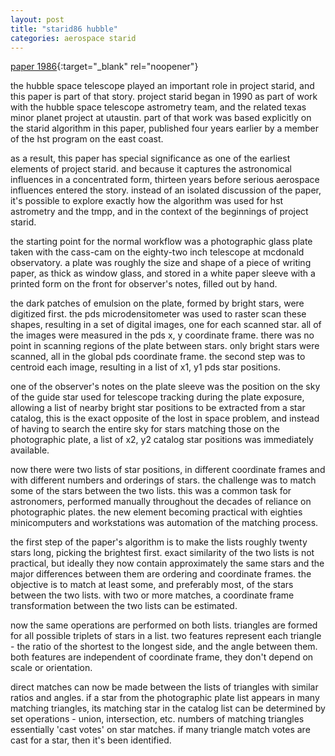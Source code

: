 ```yaml
---
layout: post
title: "starid86 hubble"
categories: aerospace starid
---
```

[paper 1986](https://statespace.dev/docs/papers/1986%20groth.pdf){:target="_blank" rel="noopener"}

the hubble space telescope played an important role in project starid, and this paper is part of that story. project starid began in 1990 as part of work with the hubble space telescope astrometry team, and the related texas minor planet project at utaustin. part of that work was based explicitly on the starid algorithm in this paper, published four years earlier by a member of the hst program on the east coast.

as a result, this paper has special significance as one of the earliest elements of project starid. and because it captures the astronomical influences in a concentrated form, thirteen years before serious aerospace influences entered the story. instead of an isolated discussion of the paper, it's possible to explore exactly how the algorithm was used for hst astrometry and the tmpp, and in the context of the beginnings of project starid. 

the starting point for the normal workflow was a photographic glass plate taken with the cass-cam on the eighty-two inch telescope at mcdonald observatory. a plate was roughly the size and shape of a piece of writing paper, as thick as window glass, and stored in a white paper sleeve with a printed form on the front for observer's notes, filled out by hand.

the dark patches of emulsion on the plate, formed by bright stars, were digitized first. the pds microdensitometer was used to raster scan these shapes, resulting in a set of digital images, one for each scanned star. all of the images were measured in the pds x, y coordinate frame. there was no point in scanning regions of the plate between stars. only bright stars were scanned, all in the global pds coordinate frame. the second step was to centroid each image, resulting in a list of x1, y1 pds star positions.

one of the observer's notes on the plate sleeve was the position on the sky of the guide star used for telescope tracking during the plate exposure, allowing a list of nearby bright star positions to be extracted from a star catalog, this is the exact opposite of the lost in space problem, and instead of having to search the entire sky for stars matching those on the photographic plate, a list of x2, y2 catalog star positions was immediately available.

now there were two lists of star positions, in different coordinate frames and with different numbers and orderings of stars. the challenge was to match some of the stars between the two lists. this was a common task for astronomers, performed manually throughout the decades of reliance on photographic plates. the new element becoming practical with eighties minicomputers and workstations was automation of the matching process.

the first step of the paper's algorithm is to make the lists roughly twenty stars long, picking the brightest first. exact similarity of the two lists is not practical, but ideally they now contain approximately the same stars and the major differences between them are ordering and coordinate frames. the objective is to match at least some, and preferably most, of the stars between the two lists. with two or more matches, a coordinate frame transformation between the two lists can be estimated.

now the same operations are performed on both lists. triangles are formed for all possible triplets of stars in a list. two features represent each triangle - the ratio of the shortest to the longest side, and the angle between them. both features are independent of coordinate frame, they don't depend on scale or orientation.

direct matches can now be made between the lists of triangles with similar ratios and angles. if a star from the photographic plate list appears in many matching triangles, its matching star in the catalog list can be determined by set operations - union, intersection, etc. numbers of matching triangles essentially 'cast votes' on star matches. if many triangle match votes are cast for a star, then it's been identified.

